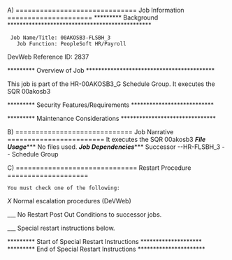 A) ============================== Job Information =====================
********* Background ***********************************************
 
     Job Name/Title: 00AKOSB3-FLSBH_3
       Job Function: PeopleSoft HR/Payroll
DevWeb Reference ID: 2837
 
********* Overview of Job ******************************************
 
  This job is part of the HR-00AKOSB3_G Schedule Group.
  It executes the SQR 00akosb3
 
********* Security Features/Requirements ***************************
 
 
********* Maintenance Considerations *******************************
 
 
B) ============================= Job Narrative ========================
  It executes the SQR 00akosb3
  ***********File Usage**************
      No files used.
  ***********Job Dependencies**************
      Successor  --HR-FLSBH_3  --  Schedule Group
 
C) ============================== Restart Procedure ====================
 
    You must check one of the following:
 
 _X_ Normal escalation procedures (DeVWeb)
 
 ___ No Restart Post Out Conditions to successor jobs.
 
 ___ Special restart instructions below.
 
********* Start of Special Restart Instructions ********************
********* End of Special Restart Instructions **********************

